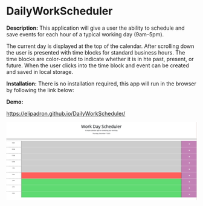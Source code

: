 # DailyWorkScheduler

**Description:**
    This application will give a user the ability to schedule and save events for each hour of a typical working day (9am–5pm).

The current day is displayed at the top of the calendar. 
After scrolling down the user is presented with time blocks for standard business hours. 
The time blocks are color-coded to indicate whether it is in hte past, present, or future. 
When the user clicks into the time block and event can be created and saved in local storage. 

**Installation:**
    There is no installation required, this app will run in the browser by following the link below:

**Demo:**

https://elipadron.github.io/DailyWorkScheduler/  


![ScreenshotofDeployedApplication](Assets/Images/Screen%20Shot%20of%20DailyWorkScheduler.png) 